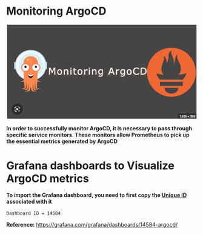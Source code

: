 # Monitoring ArgoCD

<p align="center">
<img src="../../images/monitoring-argocd.jpg" width="500" alt="EKS BY Terraform" />
</p>

**In order to successfully monitor ArgoCD, it is necessary to pass through specific service monitors. These monitors allow Prometheus to pick up the essential metrics generated by ArgoCD**

# Grafana dashboards to Visualize ArgoCD metrics

**To import the Grafana dashboard, you need to first copy the **[Unique ID](https://grafana.com/grafana/dashboards/14584-argocd/)** associated with it**

```
Dashboard ID = 14584
```
**Reference:** https://grafana.com/grafana/dashboards/14584-argocd/